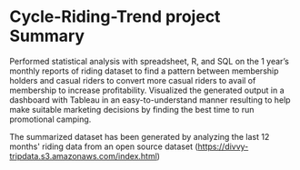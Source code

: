 # Cycle-Riding-Trend project Summary

Performed statistical analysis with spreadsheet, R, and SQL on the 1 year’s monthly reports of riding dataset to find a pattern between membership holders and casual riders to convert more casual riders to avail of membership to increase profitability. Visualized the generated output in a dashboard with Tableau in an easy-to-understand manner resulting to help make suitable marketing decisions by finding the best time to run promotional camping. 

The summarized dataset has been generated by analyzing the last 12 months' riding data from an open source dataset (https://divvy-tripdata.s3.amazonaws.com/index.html)
